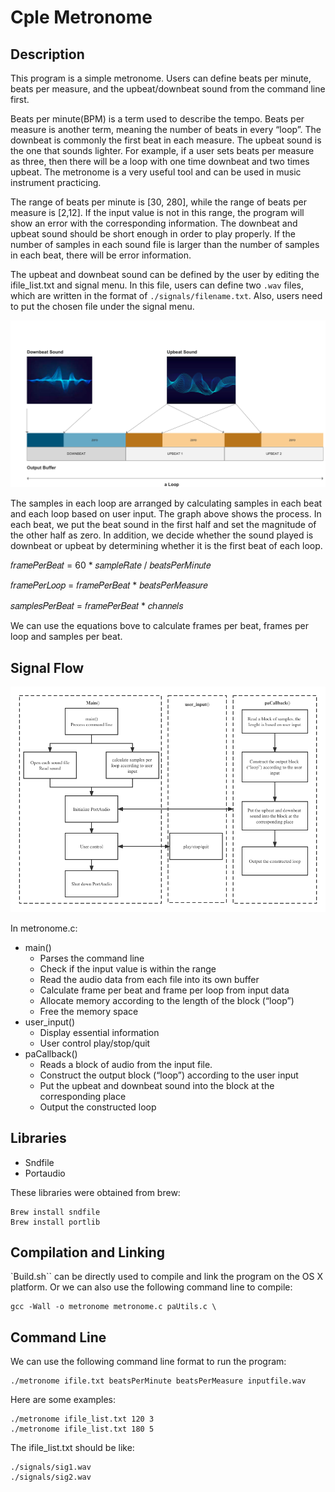 # Cple Metronome
## Description
This program is a simple metronome. Users can define beats per minute, beats per measure, and the upbeat/downbeat sound from the command line first.

Beats per minute(BPM) is a term used to describe the tempo. Beats per measure is another term, meaning the number of beats in every “loop”. The downbeat is commonly the first beat in each measure. The upbeat sound is the one that sounds lighter. For example, if a user sets beats per measure as three, then there will be a loop with one time downbeat and two times upbeat. The metronome is a very useful tool and can be used in music instrument practicing.

The range of beats per minute is [30, 280], while the range of beats per measure is [2,12]. If the input value is not in this range, the program will show an error with the corresponding information. The downbeat and upbeat sound should be short enough in order to play properly. If the number of samples in each sound file is larger than the number of samples in each beat, there will be error information.

The upbeat and downbeat sound can be defined by the user by editing the ifile_list.txt and signal menu. In
this file, users can define two `.wav` files, which are written in the format of `./signals/filename.txt`. Also,
users need to put the chosen file under the signal menu.

![buffer](img/buffer.png)

The samples in each loop are arranged by calculating samples in each beat and each loop based on user
input. The graph above shows the process. In each beat, we put the beat sound in the first half and set the
magnitude of the other half as zero. In addition, we decide whether the sound played is downbeat or
upbeat by determining whether it is the first beat of each loop.

𝑓𝑟𝑎𝑚𝑒𝑃𝑒𝑟𝐵𝑒𝑎𝑡 = 60 * 𝑠𝑎𝑚𝑝𝑙𝑒𝑅𝑎𝑡𝑒 / 𝑏𝑒𝑎𝑡𝑠𝑃𝑒𝑟𝑀𝑖𝑛𝑢𝑡𝑒

𝑓𝑟𝑎𝑚𝑒𝑃𝑒𝑟𝐿𝑜𝑜𝑝 = 𝑓𝑟𝑎𝑚𝑒𝑃𝑒𝑟𝐵𝑒𝑎𝑡 * 𝑏𝑒𝑎𝑡𝑠𝑃𝑒𝑟𝑀𝑒𝑎𝑠𝑢𝑟𝑒

𝑠𝑎𝑚𝑝𝑙𝑒𝑠𝑃𝑒𝑟𝐵𝑒𝑎𝑡 = 𝑓𝑟𝑎𝑚𝑒𝑃𝑒𝑟𝐵𝑒𝑎𝑡 * 𝑐ℎ𝑎𝑛𝑛𝑒𝑙𝑠

We can use the equations bove to calculate frames per beat, frames per loop and samples per beat.

## Signal Flow

![flow](/img/flow.png)

In metronome.c:

* main()
  * Parses the command line
  * Check if the input value is within the range
  * Read the audio data from each file into its own buffer
  * Calculate frame per beat and frame per loop from input data
  * Allocate memory according to the length of the block (“loop”)
  * Free the memory space
* user_input()
  * Display essential information
  * User control play/stop/quit
* paCallback()
  * Reads a block of audio from the input file.
  * Construct the output block (“loop”) according to the user input
  * Put the upbeat and downbeat sound into the block at the corresponding place
  * Output the constructed loop

## Libraries
* Sndfile
* Portaudio

These libraries were obtained from brew:
```
Brew install sndfile
Brew install portlib
```

## Compilation and Linking
`Build.sh`` can be directly used to compile and link the program on the OS X platform. Or we can also use
the following command line to compile:
```
gcc -Wall -o metronome metronome.c paUtils.c \
```

## Command Line
We can use the following command line format to run the program:

```
./metronome ifile.txt beatsPerMinute beatsPerMeasure inputfile.wav
```

Here are some examples:

```
./metronome ifile_list.txt 120 3
./metronome ifile_list.txt 180 5
```

The ifile_list.txt should be like:
```
./signals/sig1.wav
./signals/sig2.wav
```
